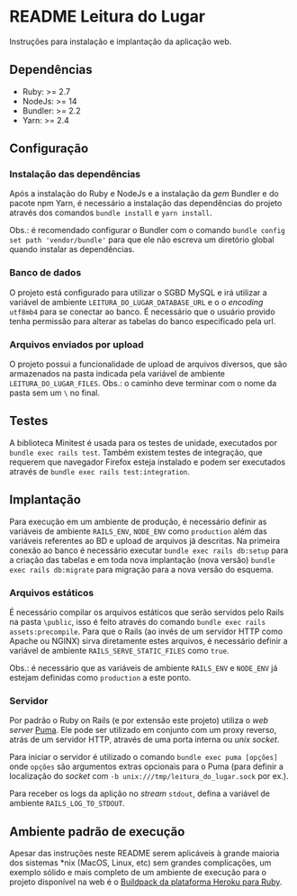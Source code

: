# README Leitura do Lugar

Instruções para instalação e implantação da aplicação web.

## Dependências
* Ruby: >= 2.7
* NodeJs: >= 14
* Bundler: >= 2.2
* Yarn: >= 2.4

## Configuração
### Instalação das dependências
Após a instalação do Ruby e NodeJs e a instalação da _gem_ Bundler e do pacote npm Yarn, é necessário a instalação das dependências do projeto através dos comandos `bundle install` e `yarn install`.

Obs.: é recomendado configurar o Bundler com o comando `bundle config set path 'vendor/bundle'` para que ele não escreva um diretório global quando instalar as dependências.

### Banco de dados
O projeto está configurado para utilizar o SGBD MySQL e irá utilizar a variável de ambiente `LEITURA_DO_LUGAR_DATABASE_URL` e o o _encoding_ `utf8mb4` para se conectar ao banco. É necessário que o usuário provido tenha permissão para alterar as tabelas do banco especificado pela url.

### Arquivos enviados por upload
O projeto possui a funcionalidade de upload de arquivos diversos, que são armazenados na pasta indicada pela variável de ambiente `LEITURA_DO_LUGAR_FILES`. Obs.: o caminho deve terminar com o nome da pasta sem um `\` no final.

## Testes
A biblioteca Minitest é usada para os testes de unidade, executados por `bundle exec rails test`. Também existem testes de integração, que requerem que navegador Firefox esteja instalado e podem ser executados através de `bundle exec rails test:integration`.

## Implantação
Para execução em um ambiente de produção, é necessário definir as variáveis de ambiente `RAILS_ENV`, `NODE_ENV` como `production` além das variáveis referentes ao BD e upload de arquivos já descritas.
Na primeira conexão ao banco é necessário executar `bundle exec rails db:setup` para a criação das tabelas e em toda nova implantação (nova versão) `bundle exec rails db:migrate` para migração para a nova versão do esquema.

### Arquivos estáticos
É necessário compilar os arquivos estáticos que serão servidos pelo Rails na pasta `\public`, isso é feito através do comando `bundle exec rails assets:precompile`.
Para que o Rails (ao invés de um servidor HTTP como Apache ou NGINX) sirva diretamente estes arquivos, é necessário definir a variável de ambiente `RAILS_SERVE_STATIC_FILES` como `true`.

Obs.: é necessário que as variáveis de ambiente `RAILS_ENV` e `NODE_ENV` já estejam definidas como `production` a este ponto.

### Servidor
Por padrão o Ruby on Rails (e por extensão este projeto) utiliza o _web server_ [Puma](https://puma.io/). Ele pode ser utilizado em conjunto com um proxy reverso, atrás de um servidor HTTP, através de uma porta interna ou _unix socket_.

Para iniciar o servidor é utilizado o comando `bundle exec puma [opções]` onde `opções` são argumentos extras opcionais para o Puma (para definir a localização do _socket_ com `-b unix:///tmp/leitura_do_lugar.sock` por ex.).

Para receber os logs da aplição no _stream_ `stdout`, defina a variável de ambiente `RAILS_LOG_TO_STDOUT`.

## Ambiente padrão de execução
Apesar das instruções neste README serem aplicáveis à grande maioria dos sistemas *nix (MacOS, Linux, etc) sem grandes complicações, um exemplo sólido e mais completo de um ambiente de execução para o projeto disponível na web é o [Buildpack da plataforma Heroku para Ruby](https://github.com/heroku/heroku-buildpack-ruby).